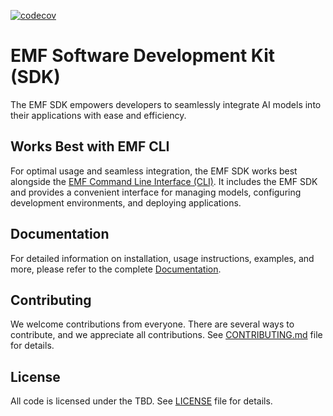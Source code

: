 [![codecov](https://codecov.io/gh/easy-model-fusion/sdk/graph/badge.svg?token=Q7AHI677S8)](https://codecov.io/gh/easy-model-fusion/sdk)

# EMF Software Development Kit (SDK)

The EMF SDK empowers developers to seamlessly integrate AI models into their applications with ease and efficiency.

## Works Best with EMF CLI

For optimal usage and seamless integration, the EMF SDK works best 
alongside the [EMF Command Line Interface (CLI)](https://github.com/easy-model-fusion/emf-cli). It includes the EMF SDK and provides a convenient interface for managing models, configuring development environments, and deploying applications.

## Documentation

For detailed information on installation, usage instructions, examples, and 
more, please refer to the complete [Documentation](https://easy-model-fusion.github.io/docs/).

## Contributing

We welcome contributions from everyone. There are several ways to contribute, and we appreciate all contributions. See [CONTRIBUTING.md](./CONTRIBUTING.md) file for details.

## License

All code is licensed under the TBD. See [LICENSE](./LICENSE) file for 
details.
